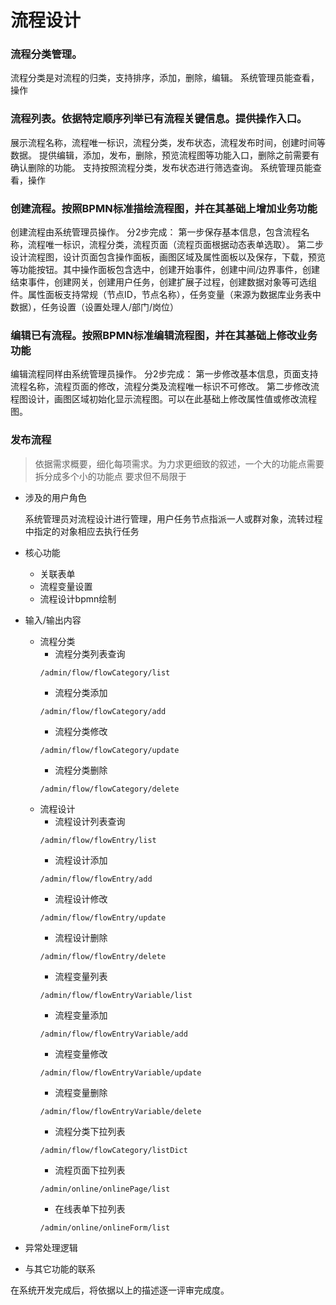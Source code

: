 # 流程设计
### 流程分类管理。
流程分类是对流程的归类，支持排序，添加，删除，编辑。
系统管理员能查看，操作

### 流程列表。依据特定**顺序**列举已有流程**关键信息**。提供操作入口。
展示流程名称，流程唯一标识，流程分类，发布状态，流程发布时间，创建时间等数据。
提供编辑，添加，发布，删除，预览流程图等功能入口，删除之前需要有确认删除的功能。
支持按照流程分类，发布状态进行筛选查询。
系统管理员能查看，操作

### 创建流程。按照BPMN标准描绘流程图，并在其基础上增加业务功能
创建流程由系统管理员操作。
分2步完成：
第一步保存基本信息，包含流程名称，流程唯一标识，流程分类，流程页面（流程页面根据动态表单选取）。
第二步设计流程图，设计页面包含操作面板，画图区域及属性面板以及保存，下载，预览等功能按钮。其中操作面板包含选中，创建开始事件，创建中间/边界事件，创建结束事件，创建网关，创建用户任务，创建扩展子过程，创建数据对象等可选组件。属性面板支持常规（节点ID，节点名称），任务变量（来源为数据库业务表中数据），任务设置（设置处理人/部门/岗位）

### 编辑已有流程。按照BPMN标准编辑流程图，并在其基础上修改业务功能
编辑流程同样由系统管理员操作。
分2步完成：
第一步修改基本信息，页面支持流程名称，流程页面的修改，流程分类及流程唯一标识不可修改。
第二步修改流程图设计，画图区域初始化显示流程图。可以在此基础上修改属性值或修改流程图。

### 发布流程




> 依据需求概要，细化每项需求。为力求更细致的叙述，一个大的功能点需要拆分成多个小的功能点 要求但不局限于

- 涉及的用户角色
  
  系统管理员对流程设计进行管理，用户任务节点指派一人或群对象，流转过程中指定的对象相应去执行任务
- 核心功能
  - 关联表单
  - 流程变量设置
  - 流程设计bpmn绘制
- 输入/输出内容
  - 流程分类
    - 流程分类列表查询
    ```http 
    /admin/flow/flowCategory/list
    ```
    - 流程分类添加
     ```http 
    /admin/flow/flowCategory/add
    ```
    - 流程分类修改
     ```http 
    /admin/flow/flowCategory/update
    ```
    - 流程分类删除
     ```http 
    /admin/flow/flowCategory/delete
    ```
  - 流程设计
    - 流程设计列表查询
    ```http 
    /admin/flow/flowEntry/list
    ```
    - 流程设计添加
    ```http
    /admin/flow/flowEntry/add
    ```
    - 流程设计修改
    ```http
    /admin/flow/flowEntry/update
    ```
    - 流程设计删除
    ```http
    /admin/flow/flowEntry/delete
    ```
    - 流程变量列表
    ```http
    /admin/flow/flowEntryVariable/list
    ```
    - 流程变量添加
    ```http
    /admin/flow/flowEntryVariable/add
    ```
    - 流程变量修改
    ```http
    /admin/flow/flowEntryVariable/update
    ```
    - 流程变量删除
    ```http
    /admin/flow/flowEntryVariable/delete
    ```
    - 流程分类下拉列表
    ```http
    /admin/flow/flowCategory/listDict
    ```
    - 流程页面下拉列表
    ```http
    /admin/online/onlinePage/list
    ```
    - 在线表单下拉列表
    ```http
    /admin/online/onlineForm/list
    ```
- 异常处理逻辑
- 与其它功能的联系

在系统开发完成后，将依据以上的描述逐一评审完成度。

